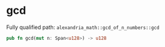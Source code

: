 # gcd

Fully qualified path: `alexandria_math::gcd_of_n_numbers::gcd`

```rust
pub fn gcd(mut n: Span<u128>) -> u128
```


